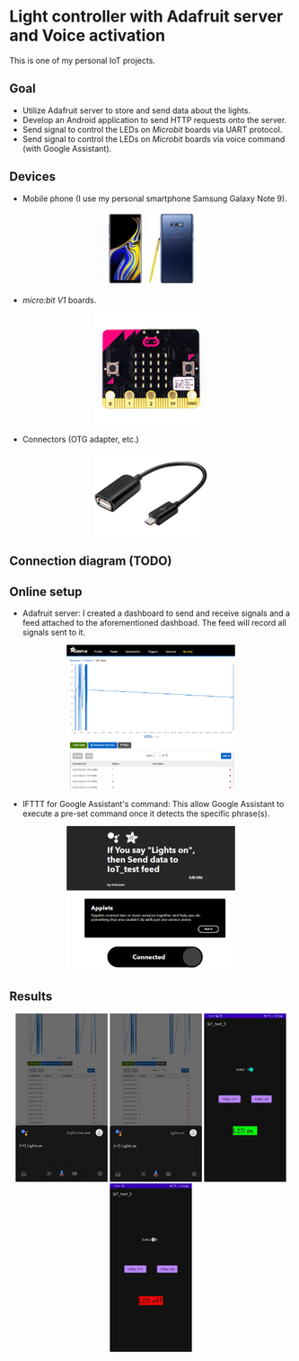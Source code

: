 # Light controller with Adafruit server and Voice activation

This is one of my personal IoT projects.

## Goal
- Utilize Adafruit server to store and send data about the lights.
- Develop an Android application to send HTTP requests onto the server.
- Send signal to control the LEDs on *Microbit* boards via UART protocol.
- Send signal to control the LEDs on *Microbit* boards via voice command (with Google Assistant).

## Devices
- Mobile phone (I use my personal smartphone Samsung Galaxy Note 9).
<p align="center">
  <img src="/assets/galaxy.jpg" alt="Samsung Galaxy Note 9" width=200/>
</p>

- *micro:bit V1* boards.
<p align="center">
  <img src="/assets/microbit.jpg" alt="*micro:bit V1" width=200/>
</p>

- Connectors (OTG adapter, etc.)
<p align="center">
  <img src="/assets/adapter.jpg" alt="OTG cable" width=200/>
</p>

## Connection diagram (TODO)

## Online setup
- Adafruit server:
I created a dashboard to send and receive signals and a feed attached to the aforementioned dashboad. The feed will record all signals sent to it.
<p align="center">
  <img src="/assets/adafruit_setup.png" alt="Adafruit" width=300/>
</p>

- IFTTT for Google Assistant's command:
This allow Google Assistant to execute a pre-set command once it detects the specific phrase(s).
<p align="center">
  <img src="/assets/google_assistant.png" alt="IFTTT" width=300/>
</p>

## Results
<p align="center">
  <img src="/assets/176331572_252483693267840_5291860450287102402_n.jpg" alt="Google Assistant 1" height=300/>
  <img src="/assets/177669837_1028473607987041_7268593159389747423_n.jpg" alt="Google Assitant 2" height=300/>
  <img src="/assets/175528655_305034204346117_2562767816612890340_n.jpg" alt="Android application 1" height=300/>
  <img src="/assets/176325569_287960662883720_8402170644910236346_n.jpg" alt="Android application 2" height=300/>
</p>
